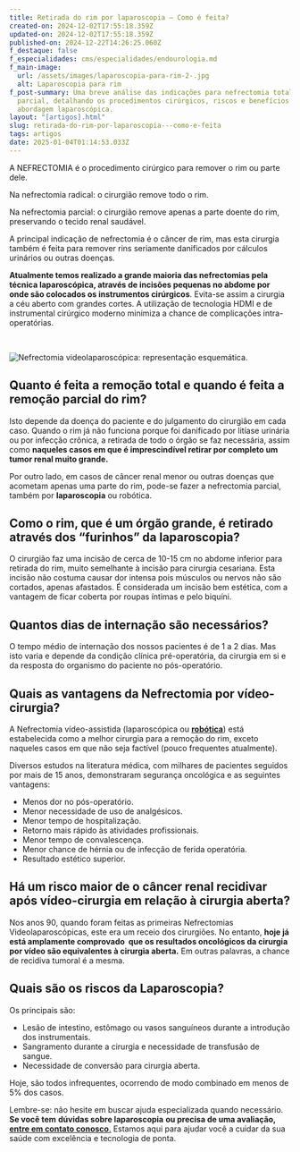 ```yaml
---
title: Retirada do rim por laparoscopia – Como é feita?
created-on: 2024-12-02T17:55:18.359Z
updated-on: 2024-12-02T17:55:18.359Z
published-on: 2024-12-22T14:26:25.060Z
f_destaque: false
f_especialidades: cms/especialidades/endourologia.md
f_main-image:
  url: /assets/images/laparoscopia-para-rim-2-.jpg
  alt: Laparoscopia para rim
f_post-summary: Uma breve análise das indicações para nefrectomia total vs.
  parcial, detalhando os procedimentos cirúrgicos, riscos e benefícios da
  abordagem laparoscópica.
layout: "[artigos].html"
slug: retirada-do-rim-por-laparoscopia---como-e-feita
tags: artigos
date: 2025-01-04T01:14:53.033Z
---
```

A NEFRECTOMIA é o procedimento cirúrgico para remover o rim ou parte dele.

Na nefrectomia radical: o cirurgião remove todo o rim.

Na nefrectomia parcial: o cirurgião remove apenas a parte doente do rim, preservando o tecido renal saudável.

A principal indicação de nefrectomia é o câncer de rim, mas esta cirurgia também é feita para remover rins seriamente danificados por cálculos urinários ou outras doenças.

**Atualmente temos realizado a grande maioria das nefrectomias pela técnica laparoscópica, através de incisões pequenas no abdome por onde são colocados os instrumentos cirúrgicos**. Evita-se assim a cirurgia a céu aberto com grandes cortes. A utilização de tecnologia HDMI e de instrumental cirúrgico moderno minimiza a chance de complicações intra-operatórias.

‍

![Nefrectomia videolaparoscópica: representação esquemática.](/assets/external/676820d6d8cdd7cccbd06fe6_674df3644cea1b3420da55d2_nefrectomia-esquema.png "Nefrectomia videolaparoscópica: representação esquemática.")

## Quanto é feita a remoção total e quando é feita a remoção parcial do rim?

Isto depende da doença do paciente e do julgamento do cirurgião em cada caso. Quando o rim já não funciona porque foi danificado por litíase urinária ou por infecção crônica, a retirada de todo o órgão se faz necessária, assim como **naqueles casos em que é imprescindível retirar por completo um tumor renal muito grande.** 

Por outro lado, em casos de câncer renal menor ou outras doenças que acometam apenas uma parte do rim, pode-se fazer a nefrectomia parcial, também por **laparoscopia** ou robótica.

## Como o rim, que é um órgão grande, é retirado através dos “furinhos” da laparoscopia?‍

O cirurgião faz uma incisão de cerca de 10-15 cm no abdome inferior para retirada do rim, muito semelhante à incisão para cirurgia cesariana. Esta incisão não costuma causar dor intensa pois músculos ou nervos não são cortados, apenas afastados. É considerada um incisão bem estética, com a vantagem de ficar coberta por roupas íntimas e pelo biquíni.‍

## Quantos dias de internação são necessários?

O tempo médio de internação dos nossos pacientes é de 1 a 2 dias. Mas isto varia e depende da condição clínica pré-operatória, da cirurgia em si e da resposta do organismo do paciente no pós-operatório.

## Quais as vantagens da Nefrectomia por vídeo-cirurgia?

A Nefrectomia vídeo-assistida (laparoscópica ou **[robótica](https://uroconsult.com.br/artigos/cirurgia-robotica-para-cancer-de-prostata-vantagens-e-desvantagens/)**) está estabelecida como a melhor cirurgia para a remoção do rim, exceto naqueles casos em que não seja factível (pouco frequentes atualmente).

Diversos estudos na literatura médica, com milhares de pacientes seguidos por mais de 15 anos, demonstraram segurança oncológica e as seguintes vantagens:

* Menos dor no pós-operatório.
* Menor necessidade de uso de analgésicos.
* Menor tempo de hospitalização.
* Retorno mais rápido às atividades profissionais.
* Menor tempo de convalescença.
* Menor chance de hérnia ou de infecção de ferida operatória.
* Resultado estético superior.

## Há um risco maior de o câncer renal recidivar após vídeo-cirurgia em relação à cirurgia aberta?

Nos anos 90, quando foram feitas as primeiras Nefrectomias Videolaparoscópicas, este era um receio dos cirurgiões. No entanto, **hoje já está amplamente comprovado  que os resultados oncológicos da cirurgia por vídeo são equivalentes à cirurgia aberta.** Em outras palavras, a chance de recidiva tumoral é a mesma.

## Quais são os riscos da Laparoscopia?

Os principais são:

* Lesão de intestino, estômago ou vasos sanguíneos durante a introdução dos instrumentais.
* Sangramento durante a cirurgia e necessidade de transfusão de sangue.
* Necessidade de conversão para cirurgia aberta.

Hoje, são todos infrequentes, ocorrendo de modo combinado em menos de 5% dos casos.

Lembre-se: não hesite em buscar ajuda especializada quando necessário. **Se você tem** **dúvidas sobre laparoscopia** **ou precisa de uma avaliação,** [**entre em contato conosco**.](https://uroconsult.com.br/contato/) Estamos aqui para ajudar você a cuidar da sua saúde com excelência e tecnologia de ponta.